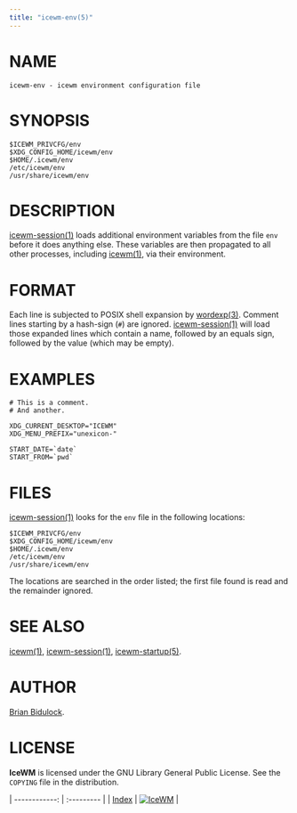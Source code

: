 ```yaml
---
title: "icewm-env(5)"
---
```

# NAME

    icewm-env - icewm environment configuration file

# SYNOPSIS

    $ICEWM_PRIVCFG/env
    $XDG_CONFIG_HOME/icewm/env
    $HOME/.icewm/env
    /etc/icewm/env
    /usr/share/icewm/env

# DESCRIPTION

[icewm-session(1)](icewm-session) loads additional environment variables from the file
`env` before it does anything else. These variables are then propagated
to all other processes, including [icewm(1)](icewm), via their environment.

# FORMAT

Each line is subjected to POSIX shell expansion by [wordexp(3)](https://manned.org/wordexp.3).
Comment lines starting by a hash-sign (`#`) are ignored.
[icewm-session(1)](icewm-session) will load those expanded lines which contain a name,
followed by an equals sign, followed by the value (which may be empty).

# EXAMPLES

    # This is a comment.
    # And another.

    XDG_CURRENT_DESKTOP="ICEWM"
    XDG_MENU_PREFIX="unexicon-"

    START_DATE=`date`
    START_FROM=`pwd`

# FILES

[icewm-session(1)](icewm-session) looks for the `env` file in the following locations:

    $ICEWM_PRIVCFG/env
    $XDG_CONFIG_HOME/icewm/env
    $HOME/.icewm/env
    /etc/icewm/env
    /usr/share/icewm/env

The locations are searched in the order listed; the first file found is
read and the remainder ignored.

# SEE ALSO

[icewm(1)](icewm),
[icewm-session(1)](icewm-session),
[icewm-startup(5)](icewm-startup).

# AUTHOR

[Brian Bidulock](mailto:bidulock@openss7.org).

# LICENSE

**IceWM** is licensed under the GNU Library General Public License.
See the `COPYING` file in the distribution.

| ------------: | :--------- |
| [Index](/man) | [![IceWM](/images/logom.jpg "ice-wm.org")](https://ice-wm.org "ice-wm.org") |
